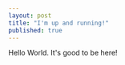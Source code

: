 ```yaml
---
layout: post
title: "I'm up and running!"
published: true
---
```



Hello World. It's good to be here!